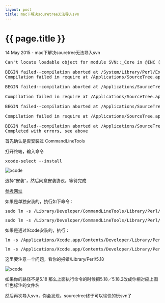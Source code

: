 ```yaml
---
layout: post
title: mac下解决souretree无法导入svn
---
```


{{ page.title }}
================

<p class="meta">14 May 2015 - mac下解决souretree无法导入svn</p>

<pre class="language-javascript">
Can't locate loadable object for module SVN::_Core in @INC (@INC contains: /usr/local/git/lib/perl5/site_perl /Applications/SourceTree.app/Contents/Resources/git_local/lib/perl5/site_perl/5.18.2/darwin-thread-multi-2level /Applications/SourceTree.app/Contents/Resources/git_local/lib/perl5/site_perl/5.18.2 /Applications/SourceTree.app/Contents/Resources/git_local/lib/perl5/site_perl /Library/Perl/5.18/darwin-thread-multi-2level /Library/Perl/5.18 /Network/Library/Perl/5.18/darwin-thread-multi-2level /Network/Library/Perl/5.18 /Library/Perl/Updates/5.18.2 /System/Library/Perl/5.18/darwin-thread-multi-2level /System/Library/Perl/5.18 /System/Library/Perl/Extras/5.18/darwin-thread-multi-2level /System/Library/Perl/Extras/5.18 .) at /System/Library/Perl/Extras/5.18/SVN/Base.pm line 59.

BEGIN failed--compilation aborted at /System/Library/Perl/Extras/5.18/SVN/Core.pm line 5.
Compilation failed in require at /Applications/SourceTree.app/Contents/Resources/git_local/lib/perl5/site_perl/Git/SVN/Utils.pm line 6.

BEGIN failed--compilation aborted at /Applications/SourceTree.app/Contents/Resources/git_local/lib/perl5/site_perl/Git/SVN/Utils.pm line 6.

Compilation failed in require at /Applications/SourceTree.app/Contents/Resources/git_local/lib/perl5/site_perl/Git/SVN.pm line 26.

BEGIN failed--compilation aborted at /Applications/SourceTree.app/Contents/Resources/git_local/lib/perl5/site_perl/Git/SVN.pm line 33.

Compilation failed in require at /Applications/SourceTree.app/Contents/Resources/git_local/libexec/git-core/git-svn line 25.

BEGIN failed--compilation aborted at /Applications/SourceTree.app/Contents/Resources/git_local/libexec/git-core/git-svn line 25.
Completed with errors, see above
</pre>

首先确认是否安装过 CommandLineTools

打开终端，输入命令

<pre class="language-javascript">xcode-select --install</pre>

<img src="//wanggao421.github.com/images/20150514/1.png" alt="xcode">

选择“安装”，然后同意安装协议，等待完成

[参考网址](http://blog.csdn.net/sqc3375177/article/details/23662755)

如果是单独安装的，执行如下命令：

<pre class="language-javascript">sudo ln -s /Library/Developer/CommandLineTools/Library/Perl/5.18/darwin-thread-multi-2level/auto/SVN /Applications/SourceTree.app/Contents/Resources/git_local/lib/perl5/site_perl/5.18.2/darwin-thread-multi-2level/auto/</pre>

<pre class="language-javascript">sudo ln -s /Library/Developer/CommandLineTools/Library/Perl/5.18/darwin-thread-multi-2level/SVN /Applications/SourceTree.app/Contents/Resources/git_local/lib/perl5/site_perl/5.16.2/darwin-thread-multi-2level/</pre>

如果是通过Xcode安装的，执行：

<pre class="language-javascript">ln -s /Applications/Xcode.app/Contents/Developer/Library/Perl/5.18/darwin-thread-multi-2level/SVN /Applications/SourceTree.app/Contents/Resources/git_local/lib/perl5/site_perl/5.18.2/darwin-thread-multi-2level/</pre>

<pre class="language-javascript">ln -s /Applications/Xcode.app/Contents/Developer/Library/Perl/5.16/darwin-thread-multi-2level/auto/SVN /Applications/SourceTree.app/Contents/Resources/git_local/lib/perl5/site_perl/5.18.2/darwin-thread-multi-2level/auto/</pre>

这里要注意一个问题，看你的报错/Library/Perl/5.18 

<img src="//wanggao421.github.com/images/20150514/1.png" alt="xcode">

如果你的路径不是5.18 那么上面执行命令的时候把5.18／5.18.2改成你相对应上图红色标注的文件名

然后再次导入svn，你会发现，sourcetree终于可以愉快的玩svn了



